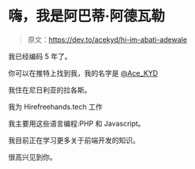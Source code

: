 # 嗨，我是阿巴蒂·阿德瓦勒

> 原文：<https://dev.to/acekyd/hi-im-abati-adewale>

我已经编码 5 年了。

你可以在推特上找到我，我的名字是 [@Ace_KYD](https://twitter.com/Ace_KYD)

我住在尼日利亚的拉各斯。

我为 Hirefreehands.tech 工作

我主要用这些语言编程:PHP 和 Javascript。

我目前正在学习更多关于前端开发的知识。

很高兴见到你。